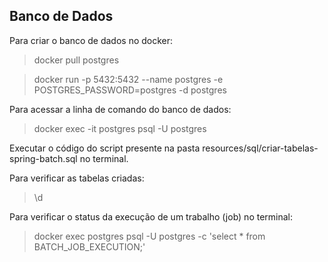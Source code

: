## Banco de Dados

Para criar o banco de dados no docker:
> docker pull postgres

> docker run -p 5432:5432 --name postgres -e POSTGRES_PASSWORD=postgres -d postgres

Para acessar a linha de comando do banco de dados:
> docker exec -it postgres psql -U postgres

Executar o código do script presente na pasta resources/sql/criar-tabelas-spring-batch.sql no terminal.

Para verificar as tabelas criadas:
> \d

Para verificar o status da execução de um trabalho (job) no terminal:
> docker exec postgres psql -U postgres -c 'select * from BATCH_JOB_EXECUTION;'
